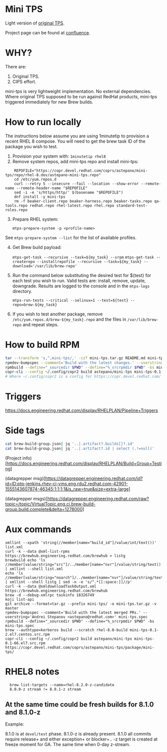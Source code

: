 # Mini TPS

Light version of [original TPS].

Project page can be found at [confluence].

# WHY?

There are:

1. Original TPS.
2. CIPS effort.

mini-tps is very lightweight implementation. No external dependencies.
Where original TPS supposed to be run against RedHat products, mini-tps
triggered immediately for new Brew builds.

# How to run locally

The instructions below assume you are using 1minutetip to provision a recent RHEL 8 compose. You will need to get the brew task ID of the package you wish to test. 

1. Provision your system with: `1minutetip rhel8`
2. Remove system repos, add mini-tps repo and install mini-tps:

```
    REPOFILE="https://copr.devel.redhat.com/coprs/astepano/mini-tps/repo/rhel-8.dev/astepano-mini-tps.repo"
    cd /etc/yum.repos.d
    curl --retry 5 --insecure --fail --location --show-error --remote-name --remote-header-name "$REPOFILE"
    sed -i -e 's/https/http/' $(basename "$REPOFILE")
    dnf install -y mini-tps
    rm -f beaker-client.repo beaker-harness.repo beaker-tasks.repo qa-tools.repo redhat.repo rhel-latest.repo rhel.repo standard-test-roles.repo
```

3. Prepare RHEL system:

    `mtps-prepare-system -p <profile-name>`

See `mtps-prepare-system --list` for the list of available profiles.

4. Get Brew build payload:

    `mtps-get-task --recursive --task=${my_task} --srpm`
    `mtps-get-task --createrepo --installrepofile --recursive --task=${my_task} --download='/var/lib/brew-repo'`

5. Run the command below substituting the desired test for ${test} for each test you wish to run. Valid tests are: install, remove, update, downgrade. Results are logged to the console and in the `mtps-logs` directory.

    `mtps-run-tests --critical --selinux=1 --test=${test} --repo=brew-${my_task}`

6. If you wish to test another package, remove `/etc/yum.repos.d/brew-${my_task}.repo` and the files in `/var/lib/brew-repo` and repeat steps.

# How to build RPM

```sh
tar --transform 's,^,mini-tps/,' -czf mini-tps.tar.gz README.md mini-tps.conf mtps-* profiles/ optrepos/
rpmdev-bumpspec --comment='Build with the latest changes.' --userstring='Andrei Stepanov <astepano@redhat.com>' mini-tps.spec
rpmbuild --define="_sourcedir $PWD" --define="%_srcrpmdir $PWD" -bs mini-tps.spec
copr-cli --config ~/.config/copr2 build astepano/mini-tps mini-tps-0.1-29.el7.src.rpm
# Where ~/.config/copr2 is a config for https://copr.devel.redhat.com/
```

# Triggers

https://docs.engineering.redhat.com/display/RHELPLAN/Pipeline+Triggers

# Side tags

```sh
cat brew-build-group.json| jq '..|.artifact?.builds[]?.id'
cat brew-build-group.json| jq '..|.artifact?.id | select (.!=null)'
```

(Project info)[https://docs.engineering.redhat.com/display/RHELPLAN/Build+Group+Testing]

(datagrepper msg)[https://datagrepper.engineering.redhat.com/id?id=ID:ptp-jenkins.rhev-ci-vms.eng.rdu2.redhat.com-42901-1555143607874-46345:1:1:1:1&is_raw=true&size=extra-large]

(datagrepper msgs)[https://datagrepper.engineering.redhat.com/raw?topic=/topic/VirtualTopic.eng.ci.brew-build-group.build.complete&delta=1278000]


[original TPS]: https://wiki.test.redhat.com/ReferenceManual/Tps
[confluence]: https://docs.engineering.redhat.com/display/RHELPLAN/Installability+Testing

# Aux commands

```
xmllint --xpath 'string(//member[name="build_id"]/value/int/text())' list.xml
curl -k --data @xml-list-rpms https://brewhub.engineering.redhat.com/brewhub > listg
brewbuild echo 'ls //member[value/string="src"]/../member[name="nvr"]/value/string/text()' | xmllint --shell list.xml 
echo 'ls //member[value/string="noarch"]/../member[name="nvr"]/value/string/text()' | xmllint --shell listg | sed -n -e 's/^.*[[:space:]]//p' 
curl -k --data @xmldownloadTaskOutput.xml https://brewhub.engineering.redhat.com/brewhub 
brew -d --debug-xmlrpc taskinfo 18326749    
koji list-api
git archive --format=tar.gz --prefix mini-tps/ -o mini-tps.tar.gz -v master
rpmdev-bumpspec --comment='Build with the latest merged PRs.' --userstring='Andrei Stepanov <astepano@redhat.com>' mini-tps.spec
rpmbuild --define="_sourcedir $PWD" --define="%_srcrpmdir $PWD" -bs mini-tps.spec
brew --authtype=kerberos build --scratch rhel-8.0-build mini-tps-0.1-2.el7.centos.src.rpm
copr-cli --config ~/.config/copr2 build astepano/mini-tps mini-tps-0.1-66.el7.src.rpm
https://copr.devel.redhat.com/coprs/astepano/mini-tps/package/mini-tps/
```

# RHEL8 notes

```
  brew list-targets --name=rhel-8.2.0-z-candidate
  8.0.0-z stream != 8.0.1-z stream
```

## At the same time could be fresh builds for 8.1.0 and 8.1.0-z

Example:

8.1.0 is at `devel/test` phase.
8.1.0-z is already present.
8.1.0 all commits require release+ and either exception+ or blocker+..
-z target is created at freeze moment for GA. The same time when 0-day
z-stream.
